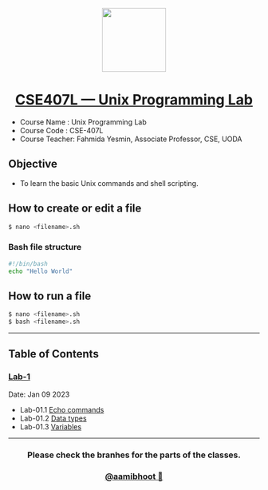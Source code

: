 <p align="center">
  <a href="[Aami Bhoot](https://github.com/aamibhoot)">
    <img src="https://avatars.githubusercontent.com/u/114091226?s=1000" height="128">
    <h1 align="center">CSE407L — Unix Programming Lab</h1>
 </h1>
  </a>
</p>

- Course Name : Unix Programming Lab
- Course Code : CSE-407L
- Course Teacher:
  Fahmida Yesmin,
  Associate Professor, CSE, UODA

## Objective

- To learn the basic Unix commands and shell scripting.

## How to create or edit a file

```bash
$ nano <filename>.sh
```

### Bash file structure

```bash
#!/bin/bash
echo "Hello World"
```

## How to run a file

```bash
$ nano <filename>.sh
$ bash <filename>.sh
```
---
## Table of Contents

### [Lab-1](/Lab-1/)
Date: Jan 09 2023
- Lab-01.1 [Echo commands](/Lab-1/lec01.1_echo.sh)
- Lab-01.2 [Data types](/Lab-1/lec01.2_data_types.sh)
- Lab-01.3 [Variables](/Lab-1/lec01.2_variables.sh)
---
<h3 align="center">
Please check the branhes for the parts of the classes.
</h3>

<h3 align="center">
   <a href="[Aami Bhoot](https://github.com/aamibhoot)">
    @aamibhoot 👻
    </a>
</h3>
